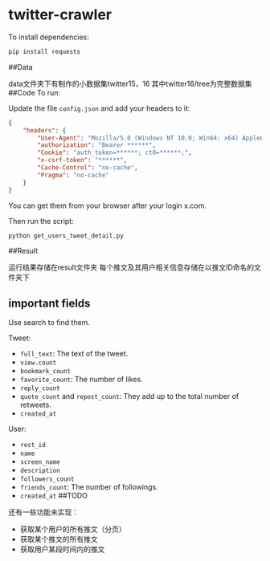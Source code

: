 # twitter-crawler

To install dependencies:

```bash
pip install requests
```
##Data

data文件夹下有制作的小数据集twitter15，16
其中twitter16/tree为完整数据集
##Code
To run:

Update the file `config.json` and add your headers to it:

```json
{
    "headers": {
        "User-Agent": "Mozilla/5.0 (Windows NT 10.0; Win64; x64) AppleWebKit/537.36 (KHTML, like Gecko) Chrome/122.0.0.0 Safari/537.36",
        "authorization": "Bearer ******",
        "Cookie": "auth_token=******; ct0=******;",
        "x-csrf-token": "******",
		"Cache-Control": "no-cache",
        "Pragma": "no-cache"
    }
}
```

You can get them from your browser after your login x.com.

Then run the script:

```bash
python get_users_tweet_detail.py
```
##Result

运行结果存储在result文件夹
每个推文及其用户相关信息存储在以推文ID命名的文件夹下

## important fields

Use search to find them.

Tweet:

- `full_text`: The text of the tweet.
- `view.count`
- `bookmark_count`
- `favorite_count`: The number of likes.
- `reply_count`
- `quote_count` and `repost_count`: They add up to the total number of retweets.
- `created_at`

User:

- `rest_id`
- `name`
- `screen_name`
- `description`
- `followers_count`
- `friends_count`: The number of followings.
- `created_at`
##TODO

还有一些功能未实现：

- 获取某个用户的所有推文（分页）
- 获取某个推文的所有推文
- 获取用户某段时间内的推文
